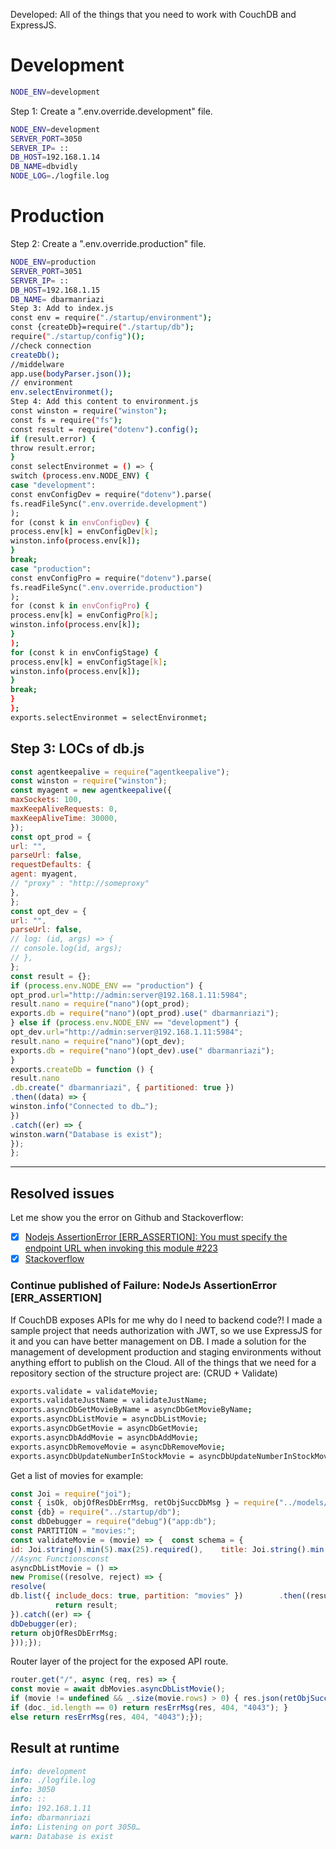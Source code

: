 Developed: All of the things that you need to work with CouchDB and ExpressJS.

# Development

```bash
NODE_ENV=development
```

Step 1: Create a ".env.override.development" file.

```bash
NODE_ENV=development
SERVER_PORT=3050
SERVER_IP= ::
DB_HOST=192.168.1.14
DB_NAME=dbvidly
NODE_LOG=./logfile.log
```

# Production

Step 2: Create a ".env.override.production" file.

```bash
NODE_ENV=production
SERVER_PORT=3051
SERVER_IP= ::
DB_HOST=192.168.1.15
DB_NAME= dbarmanriazi
Step 3: Add to index.js
const env = require("./startup/environment");
const {createDb}=require("./startup/db");
require("./startup/config")();
//check connection
createDb();
//middelware
app.use(bodyParser.json());
// environment
env.selectEnvironmet();
Step 4: Add this content to environment.js
const winston = require("winston");
const fs = require("fs");
const result = require("dotenv").config();
if (result.error) {
throw result.error;
}
const selectEnvironmet = () => {
switch (process.env.NODE_ENV) {
case "development":
const envConfigDev = require("dotenv").parse(
fs.readFileSync(".env.override.development")
);
for (const k in envConfigDev) {
process.env[k] = envConfigDev[k];
winston.info(process.env[k]);
}
break;
case "production":
const envConfigPro = require("dotenv").parse(
fs.readFileSync(".env.override.production")
);
for (const k in envConfigPro) {
process.env[k] = envConfigPro[k];
winston.info(process.env[k]);
}
);
for (const k in envConfigStage) {
process.env[k] = envConfigStage[k];
winston.info(process.env[k]);
}
break;
}
};
exports.selectEnvironmet = selectEnvironmet;
```

## Step 3: LOCs of db.js

```js
const agentkeepalive = require("agentkeepalive");
const winston = require("winston");
const myagent = new agentkeepalive({
maxSockets: 100,
maxKeepAliveRequests: 0,
maxKeepAliveTime: 30000,
});
const opt_prod = {
url: "",
parseUrl: false,
requestDefaults: {
agent: myagent,
// "proxy" : "http://someproxy"
},
};
const opt_dev = {
url: "",
parseUrl: false,
// log: (id, args) => {
// console.log(id, args);
// },
};
const result = {};
if (process.env.NODE_ENV == "production") {
opt_prod.url="http://admin:server@192.168.1.11:5984";
result.nano = require("nano")(opt_prod);
exports.db = require("nano")(opt_prod).use(" dbarmanriazi");
} else if (process.env.NODE_ENV == "development") {
opt_dev.url="http://admin:server@192.168.1.11:5984";
result.nano = require("nano")(opt_dev);
exports.db = require("nano")(opt_dev).use(" dbarmanriazi");
}
exports.createDb = function () {
result.nano
.db.create(" dbarmanriazi", { partitioned: true })
.then((data) => {
winston.info("Connected to db…");
})
.catch((er) => {
winston.warn("Database is exist");
});
};
```

---

## Resolved issues
Let me show you the error on Github and Stackoverflow:

- [x] [Nodejs AssertionError [ERR_ASSERTION]: You must specify the endpoint URL when invoking this module #223](https://github.com/apache/couchdb-nano/issues/223)
- [x] [Stackoverflow](https://stackoverflow.com/questions/61770234/nodejs-assertionerror-err-assertion-you-must-specify-the-endpoint-url-when-in)

### Continue published of Failure: NodeJs AssertionError [ERR_ASSERTION]
If CouchDB exposes APIs for me why do I need to backend code?!
I made a sample project that needs authorization with JWT, so we use ExpressJS for it and you can have better management on DB.
I made a solution for the management of development production and staging environments without anything effort to publish on the Cloud.
All of the things that we need for a repository section of the structure project are:
(CRUD + Validate)

```bash
exports.validate = validateMovie;
exports.validateJustName = validateJustName;
exports.asyncDbGetMovieByName = asyncDbGetMovieByName;
exports.asyncDbListMovie = asyncDbListMovie;
exports.asyncDbGetMovie = asyncDbGetMovie;
exports.asyncDbAddMovie = asyncDbAddMovie;
exports.asyncDbRemoveMovie = asyncDbRemoveMovie;
exports.asyncDbUpdateNumberInStockMovie = asyncDbUpdateNumberInStockMovie;
```

Get a list of movies for example:

```js
const Joi = require("joi");
const { isOk, objOfResDbErrMsg, retObjSuccDbMsg } = require("../models/result");
const {db} = require("../startup/db");
const dbDebugger = require("debug")("app:db");
const PARTITION = "movies:";
const validateMovie = (movie) => {  const schema = {   
id: Joi.string().min(5).max(25).required(),    title: Joi.string().min(5).max(50).required(),    name: Joi.string().min(3).max(25).required(),    genreId: Joi.string().min(3).max(20).required(),    numberInStock: Joi.number().min(0).required(),    dailyRentalRate: Joi.number().min(0).required(),  };  return Joi.validate(movie, schema);};
//Async Functionsconst 
asyncDbListMovie = () =>  
new Promise((resolve, reject) => {    
resolve(      
db.list({ include_docs: true, partition: "movies" })        .then((result) => {
          return result;
}).catch((er) => {
dbDebugger(er);  
return objOfResDbErrMsg;
}));});
```

Router layer of the project for the exposed API route.

```js
router.get("/", async (req, res) => { 
const movie = await dbMovies.asyncDbListMovie(); 
if (movie != undefined && _.size(movie.rows) > 0) { res.json(retObjSuccDbMsg(movie)); const doc = movie.rows[0].doc; 
if (doc._id.length == 0) return resErrMsg(res, 404, "4043"); } 
else return resErrMsg(res, 404, "4043");});
```


## Result at runtime

```md
info: development
info: ./logfile.log
info: 3050
info: ::
info: 192.168.1.11
info: dbarmanriazi
info: Listening on port 3050…
warn: Database is exist
```

